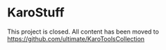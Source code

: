 KaroStuff
=========

This project is closed. All content has been moved to https://github.com/ultimate/KaroToolsCollection
